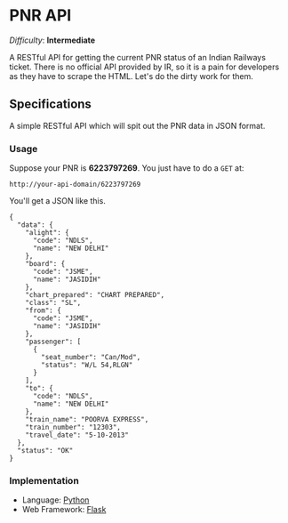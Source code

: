 PNR API
=======

_Difficulty_: __Intermediate__

A RESTful API for getting the current PNR status of an Indian Railways ticket. There is no official API provided by IR, so it is a pain for developers as they have to scrape the HTML. Let's do the dirty work for them.

## Specifications ##

A simple RESTful API which will spit out the PNR data in JSON format.

### Usage ###

Suppose your PNR is __6223797269__. You just have to do a ``GET`` at:

```
http://your-api-domain/6223797269
```

You'll get a JSON like this.

```
{
  "data": {
    "alight": {
      "code": "NDLS", 
      "name": "NEW DELHI"
    }, 
    "board": {
      "code": "JSME", 
      "name": "JASIDIH"
    }, 
    "chart_prepared": "CHART PREPARED", 
    "class": "SL", 
    "from": {
      "code": "JSME", 
      "name": "JASIDIH"
    }, 
    "passenger": [
      {
        "seat_number": "Can/Mod", 
        "status": "W/L 54,RLGN"
      }
    ], 
    "to": {
      "code": "NDLS", 
      "name": "NEW DELHI"
    }, 
    "train_name": "POORVA EXPRESS", 
    "train_number": "12303", 
    "travel_date": "5-10-2013"
  }, 
  "status": "OK"
}
```

### Implementation ###

* Language: [Python](http://python.org)
* Web Framework: [Flask](http://flask.pocoo.org)
